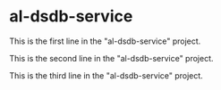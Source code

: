 # al-dsdb-service

This is the first line in the "al-dsdb-service" project.

This is the second line in the "al-dsdb-service" project.

This is the third line in the "al-dsdb-service" project.

